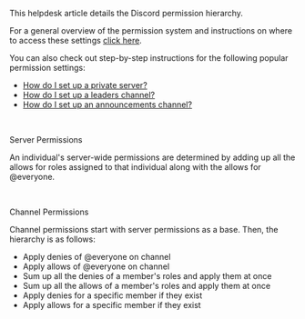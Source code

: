 <p>This helpdesk article details the Discord permission hierarchy.</p>
<p>For a general overview of the permission system and instructions on where to access these settings <a href="https://support.discord.com/hc/en-us/articles/206029707">click here</a>.</p>
<p>You can also check out step-by-step instructions for the following popular permission settings:</p>
<ul>
    <li><a href="https://support.discord.com/hc/en-us/articles/206143407">How do I set up a private server?</a></li>
    <li><a href="https://support.discord.com/hc/en-us/articles/206143877">How do I set up a leaders channel?</a></li>
    <li><a href="https://support.discord.com/hc/en-us/articles/205369668">How do I set up an announcements channel?</a></li>
</ul>
<p> </p>
<p><span class="wysiwyg-underline wysiwyg-font-size-large">Server Permissions</span></p>
<p>An individual's server-wide permissions are determined by adding up all the allows for roles assigned to that individual along with the allows for @everyone.</p>
<p> </p>
<p><span class="wysiwyg-underline wysiwyg-font-size-large">Channel Permissions</span></p>
<p>Channel permissions start with server permissions as a base. Then, the hierarchy is as follows:</p>
<ul>
    <li>Apply denies of @everyone on channel</li>
    <li>Apply allows of @everyone on channel</li>
    <li>Sum up all the denies of a member's roles and apply them at once</li>
    <li>Sum up all the allows of a member's roles and apply them at once</li>
    <li>Apply denies for a specific member if they exist</li>
    <li>Apply allows for a specific member if they exist</li>
</ul>
<p> </p>